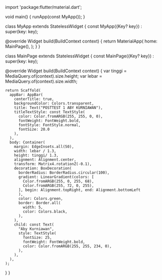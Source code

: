 import 'package:flutter/material.dart';

void main() {
  runApp(const MyApp());
}

class MyApp extends StatelessWidget {
  const MyApp({Key? key}) : super(key: key);

  @override
  Widget build(BuildContext context) {
    return MaterialApp(
      home: MainPage(),
    );
  }
}

class MainPage extends StatelessWidget {
  const MainPage({Key? key}) : super(key: key);

  @override
  Widget build(BuildContext context) {
    var tinggi = MediaQuery.of(context).size.height;
    var lebar = MediaQuery.of(context).size.width;

    return Scaffold(
      appBar: AppBar(
        centerTitle: true,
        backgroundColor: Colors.transparent,
        title: Text("POSTTEST 1 ABY KURNIAWAN"),
        titleTextStyle: const TextStyle(
          color: Color.fromARGB(255, 255, 0, 0),
          fontWeight: FontWeight.bold,
          fontStyle: FontStyle.normal,
          fontSize: 20.0
        ),
      ),
      body: Container(
        margin: EdgeInsets.all(50),
        width: lebar / 1.3,
        height: tinggi/ 1.3,
        alignment: Alignment.center,
        transform: Matrix4.rotationZ(-0.1),
        decoration: BoxDecoration(
          borderRadius: BorderRadius.circular(100),
          gradient: LinearGradient(colors: [
            Color.fromARGB(255, 0, 255, 68),
            Color.fromARGB(255, 72, 0, 255),
          ], begin: Alignment.topRight, end: Alignment.bottomLeft
          ),
          color: Colors.green,
          border: Border.all(
            width: 5,
            color: Colors.black,
          ),
        ),
        child: const Text(
          "Aby Kurniawan",
          style: TextStyle(
            fontSize: 25,
            fontWeight: FontWeight.bold,
            color: Color.fromARGB(255, 255, 234, 0),
          ),
        ),
      ),
    );
  }
}
